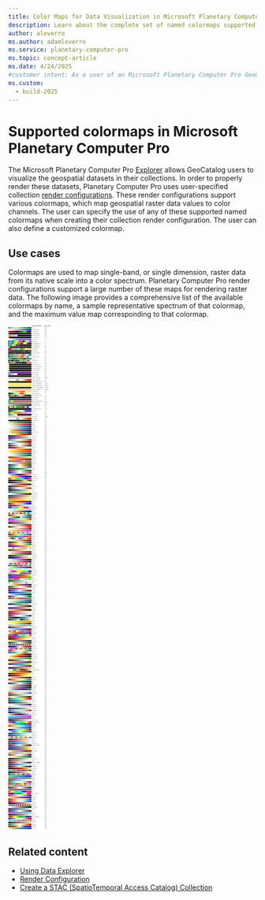 ```yaml
---
title: Color Maps for Data Visualization in Microsoft Planetary Computer Pro
description: Learn about the complete set of named colormaps supported by the Data Explorer in Microsoft Planetary Computer Pro.
author: aloverro
ms.author: adamloverro
ms.service: planetary-computer-pro
ms.topic: concept-article
ms.date: 4/24/2025
#customer intent: As a user of an Microsoft Planetary Computer Pro GeoCatalog, I want to understand which colormaps are supported so that I can setup the render configurations for my GeoCatalog STAC collection.
ms.custom:
  - build-2025
---
```


# Supported colormaps in Microsoft Planetary Computer Pro

The Microsoft Planetary Computer Pro [Explorer](./use-explorer.md) allows GeoCatalog users to visualize the geospatial datasets in their collections. In order to properly render these datasets, Planetary Computer Pro uses user-specified collection [render configurations](./render-configuration.md). These render configurations support various colormaps, which map geospatial raster data values to color channels. The user can specify the use of any of these supported named colormaps when creating their collection render configuration. The user can also define a customized colormap.

## Use cases

Colormaps are used to map single-band, or single dimension, raster data from its native scale into a color spectrum.  Planetary Computer Pro render configurations support a large number of these maps for rendering raster data. The following image provides a comprehensive list of the available colormaps by name, a sample representative spectrum of that colormap, and the maximum value map corresponding to that colormap. 

[ ![All colormaps available in Microsoft Planetary Computer Pro.](media/colormaps.png) ](media/colormaps.png#lightbox)

## Related content

- [Using Data Explorer](./use-explorer.md)
- [Render Configuration](./render-configuration.md)
- [Create a STAC (SpatioTemporal Access Catalog) Collection](./create-stac-collection.md)
